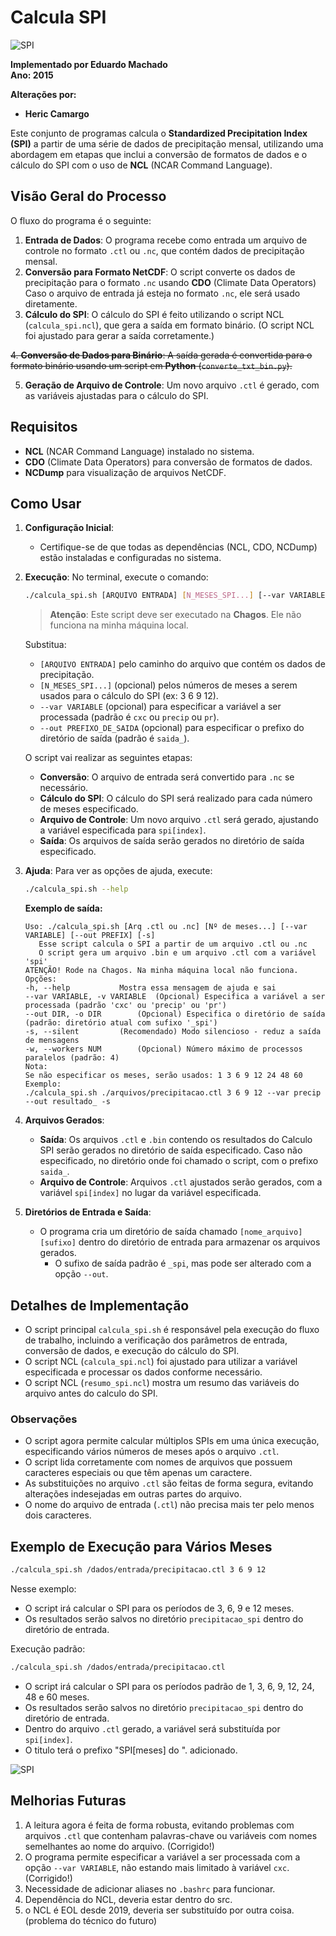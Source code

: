 # Calcula SPI

![SPI](src/pics/spi.png)

**Implementado por Eduardo Machado**  
**Ano: 2015**

**Alterações por:**
- **Heric Camargo**  

Este conjunto de programas calcula o **Standardized Precipitation Index (SPI)** a partir de uma série de dados de precipitação mensal, utilizando uma abordagem em etapas que inclui a conversão de formatos de dados e o cálculo do SPI com o uso de **NCL** (NCAR Command Language).

## Visão Geral do Processo

O fluxo do programa é o seguinte:

1. **Entrada de Dados**: O programa recebe como entrada um arquivo de controle no formato `.ctl` ou `.nc`, que contém dados de precipitação mensal.
2. **Conversão para Formato NetCDF**: O script converte os dados de precipitação para o formato `.nc` usando **CDO** (Climate Data Operators) Caso o arquivo de entrada já esteja no formato `.nc`, ele será usado diretamente.
3. **Cálculo do SPI**: O cálculo do SPI é feito utilizando o script NCL (`calcula_spi.ncl`), que gera a saída em formato binário. (O script NCL foi ajustado para gerar a saída corretamente.)

~~4. **Conversão de Dados para Binário**: A saída gerada é convertida para o formato binário usando um script em **Python** (`converte_txt_bin.py`).~~

5. **Geração de Arquivo de Controle**: Um novo arquivo `.ctl` é gerado, com as variáveis ajustadas para o cálculo do SPI.

## Requisitos

- **NCL** (NCAR Command Language) instalado no sistema.
- **CDO** (Climate Data Operators) para conversão de formatos de dados.
- **NCDump** para visualização de arquivos NetCDF.

## Como Usar

1. **Configuração Inicial**:
   - Certifique-se de que todas as dependências (NCL, CDO, NCDump) estão instaladas e configuradas no sistema.

2. **Execução**:
   No terminal, execute o comando:

   ```bash
   ./calcula_spi.sh [ARQUIVO ENTRADA] [N_MESES_SPI...] [--var VARIABLE] [--out PREFIXO_DE_SAIDA] [--silent]
   ```

   > **Atenção**: Este script deve ser executado na **Chagos**. Ele não funciona na minha máquina local.

   Substitua:
   - `[ARQUIVO ENTRADA]` pelo caminho do arquivo que contém os dados de precipitação.
   - `[N_MESES_SPI...]` (opcional) pelos números de meses a serem usados para o cálculo do SPI (ex: 3 6 9 12).
   - `--var VARIABLE` (opcional) para especificar a variável a ser processada (padrão é `cxc` ou `precip` ou `pr`).
   - `--out PREFIXO_DE_SAIDA` (opcional) para especificar o prefixo do diretório de saída (padrão é `saida_`).

   O script vai realizar as seguintes etapas:
   - **Conversão**: O arquivo de entrada será convertido para `.nc` se necessário.
   - **Cálculo do SPI**: O cálculo do SPI será realizado para cada número de meses especificado.
   - **Arquivo de Controle**: Um novo arquivo `.ctl` será gerado, ajustando a variável especificada para `spi[index]`.
   - **Saída**: Os arquivos de saída serão gerados no diretório de saída especificado.

3. **Ajuda**:
   Para ver as opções de ajuda, execute:

   ```bash
   ./calcula_spi.sh --help
   ```

   **Exemplo de saída:**

   ```
   Uso: ./calcula_spi.sh [Arq .ctl ou .nc] [Nº de meses...] [--var VARIABLE] [--out PREFIX] [-s]
      Esse script calcula o SPI a partir de um arquivo .ctl ou .nc
      O script gera um arquivo .bin e um arquivo .ctl com a variável 'spi'
   ATENÇÃO! Rode na Chagos. Na minha máquina local não funciona.
   Opções:
   -h, --help			Mostra essa mensagem de ajuda e sai
   --var VARIABLE, -v VARIABLE	(Opcional) Especifica a variável a ser processada (padrão 'cxc' ou 'precip' ou 'pr')
   --out DIR, -o DIR		(Opcional) Especifica o diretório de saída (padrão: diretório atual com sufixo '_spi')
   -s, --silent			(Recomendado) Modo silencioso - reduz a saída de mensagens
   -w, --workers NUM		(Opcional) Número máximo de processos paralelos (padrão: 4)
   Nota:
   Se não especificar os meses, serão usados: 1 3 6 9 12 24 48 60
   Exemplo:
   ./calcula_spi.sh ./arquivos/precipitacao.ctl 3 6 9 12 --var precip --out resultado_ -s
   ```

4. **Arquivos Gerados**:
   - **Saída**: Os arquivos `.ctl` e `.bin` contendo os resultados do Calculo SPI serão gerados no diretório de saída especificado. Caso não especificado, no diretório onde foi chamado o script, com o prefixo `saida_`.
   - **Arquivo de Controle**: Arquivos `.ctl` ajustados serão gerados, com a variável `spi[index]` no lugar da variável especificada.

5. **Diretórios de Entrada e Saída**:
   - O programa cria um diretório de saída chamado `[nome_arquivo][sufixo]` dentro do diretório de entrada para armazenar os arquivos gerados.
     - O sufixo de saída padrão é `_spi`, mas pode ser alterado com a opção `--out`.

## Detalhes de Implementação

- O script principal `calcula_spi.sh` é responsável pela execução do fluxo de trabalho, incluindo a verificação dos parâmetros de entrada, conversão de dados, e execução do cálculo do SPI.
- O script NCL (`calcula_spi.ncl`) foi ajustado para utilizar a variável especificada e processar os dados conforme necessário.
- O script NCL (`resumo_spi.ncl`) mostra um resumo das variáveis do arquivo antes do calculo do SPI.

### Observações

- O script agora permite calcular múltiplos SPIs em uma única execução, especificando vários números de meses após o arquivo `.ctl`.
- O script lida corretamente com nomes de arquivos que possuem caracteres especiais ou que têm apenas um caractere.
- As substituições no arquivo `.ctl` são feitas de forma segura, evitando alterações indesejadas em outras partes do arquivo.
- O nome do arquivo de entrada (`.ctl`) não precisa mais ter pelo menos dois caracteres.

## Exemplo de Execução para Vários Meses

```bash
./calcula_spi.sh /dados/entrada/precipitacao.ctl 3 6 9 12 
```

Nesse exemplo:
- O script irá calcular o SPI para os períodos de 3, 6, 9 e 12 meses.
- Os resultados serão salvos no diretório `precipitacao_spi` dentro do diretório de entrada.

Execução padrão:

```bash
./calcula_spi.sh /dados/entrada/precipitacao.ctl
```

- O script irá calcular o SPI para os períodos padrão de 1, 3, 6, 9, 12, 24, 48 e 60 meses.
- Os resultados serão salvos no diretório `precipitacao_spi` dentro do diretório de entrada.
- Dentro do arquivo `.ctl` gerado, a variável será substituída por `spi[index]`.
- O titulo terá o prefixo "SPI[meses] do ". adicionado.

![SPI](src/pics/terminal.png)

## Melhorias Futuras

1. A leitura agora é feita de forma robusta, evitando problemas com arquivos `.ctl` que contenham palavras-chave ou variáveis com nomes semelhantes ao nome do arquivo. (Corrigido!)
2. O programa permite especificar a variável a ser processada com a opção `--var VARIABLE`, não estando mais limitado à variável `cxc`. (Corrigido!)
3. Necessidade de adicionar aliases no `.bashrc` para funcionar.
4. Dependência do NCL, deveria estar dentro do src.
5. o NCL é EOL desde 2019, deveria ser substituído por outra coisa. (problema do técnico do futuro)
